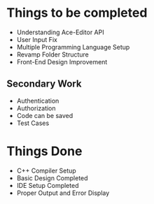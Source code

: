 # Things to be completed

* Understanding Ace-Editor API
* User Input Fix
* Multiple Programming Language Setup
* Revamp Folder Structure
* Front-End Design Improvement

## Secondary Work

* Authentication
* Authorization
* Code can be saved
* Test Cases



# Things Done

* C++ Compiler Setup
* Basic Design Completed
* IDE Setup Completed
* Proper Output and Error Display
